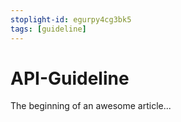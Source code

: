 ```yaml
---
stoplight-id: egurpy4cg3bk5
tags: [guideline]
---
```


# API-Guideline

The beginning of an awesome article...

